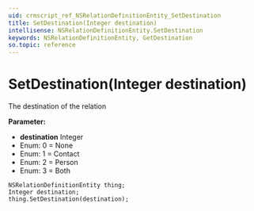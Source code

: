 ```yaml
---
uid: crmscript_ref_NSRelationDefinitionEntity_SetDestination
title: SetDestination(Integer destination)
intellisense: NSRelationDefinitionEntity.SetDestination
keywords: NSRelationDefinitionEntity, GetDestination
so.topic: reference
---
```


# SetDestination(Integer destination)

The destination of the relation

**Parameter:** 
* **destination** Integer
* Enum: 0 = None 
* Enum: 1 = Contact 
* Enum: 2 = Person 
* Enum: 3 = Both 

```crmscript
NSRelationDefinitionEntity thing;
Integer destination;
thing.SetDestination(destination);
```

